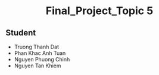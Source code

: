 <h1 align="center">Final_Project_Topic 5</h1>
<div class="student">
    <h2>Student</h2>
    <ul class="student-list">
        <li>Truong Thanh Dat</li>
        <li>Phan Khac Anh Tuan</li>
        <li>Nguyen Phuong Chinh</li>
        <li>Nguyen Tan Khiem</li>
    </ul>
</div>

